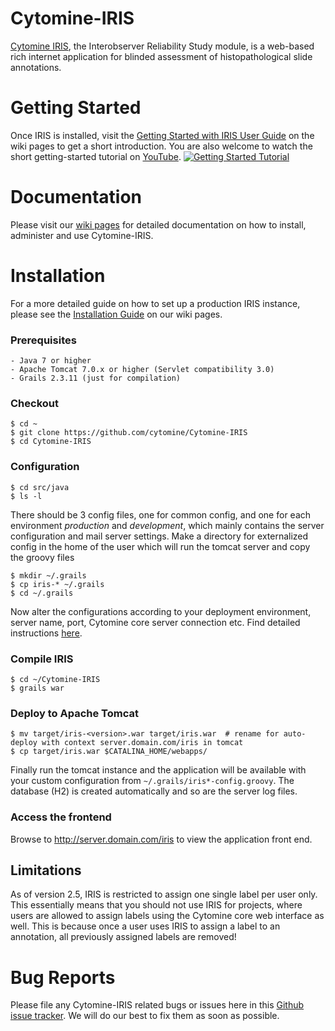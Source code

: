 # Cytomine-IRIS
[Cytomine IRIS](https://github.com/cytomine/Cytomine-IRIS/wiki#functionality-and-purpose), the Interobserver Reliability Study module, is a web-based rich internet application for blinded assessment of histopathological slide annotations. 

# Getting Started
Once IRIS is installed, visit the [Getting Started with IRIS User Guide](https://github.com/cytomine/Cytomine-IRIS/wiki/Getting-Started-with-IRIS) on the wiki pages to get a short introduction. You are also welcome to watch the short getting-started tutorial on [YouTube](https://www.youtube.com/watch?v=S0PhEJmqlmA). 
[![Getting Started Tutorial](http://img.youtube.com/vi/S0PhEJmqlmA/0.jpg)](https://www.youtube.com/watch?v=S0PhEJmqlmA)

# Documentation
Please visit our [wiki pages](https://github.com/cytomine/Cytomine-IRIS/wiki) for detailed documentation on how to install, administer and use Cytomine-IRIS.

# Installation
For a more detailed guide on how to set up a production IRIS instance, please see the [Installation Guide](https://github.com/cytomine/Cytomine-IRIS/wiki/Installation-Guide) on our wiki pages.
### Prerequisites
```
- Java 7 or higher
- Apache Tomcat 7.0.x or higher (Servlet compatibility 3.0)
- Grails 2.3.11 (just for compilation)
```

### Checkout
```
$ cd ~
$ git clone https://github.com/cytomine/Cytomine-IRIS
$ cd Cytomine-IRIS
```

### Configuration
```
$ cd src/java
$ ls -l
```
There should be 3 config files, one for common config, and one for each environment *production* and *development*, which mainly contains the server configuration and mail server settings. 
Make a directory for externalized config in the home of the user which will run the tomcat server and copy the groovy files
```
$ mkdir ~/.grails 
$ cp iris-* ~/.grails 
$ cd ~/.grails
```
Now alter the configurations according to your deployment environment, server name, port, Cytomine core server connection etc. Find detailed instructions [here](https://github.com/cytomine/Cytomine-IRIS/wiki/IRIS-Host-Configuration).

### Compile IRIS
```
$ cd ~/Cytomine-IRIS
$ grails war
```

### Deploy to Apache Tomcat
```
$ mv target/iris-<version>.war target/iris.war  # rename for auto-deploy with context server.domain.com/iris in tomcat
$ cp target/iris.war $CATALINA_HOME/webapps/
```

Finally run the tomcat instance and the application will be available with your custom configuration from `~/.grails/iris*-config.groovy`.
The database (H2) is created automatically and so are the server log files.

### Access the frontend
Browse to http://server.domain.com/iris to view the application front end.

## Limitations
As of version 2.5, IRIS is restricted to assign one single label per user only.
This essentially means that you should not use IRIS for projects, where users are allowed to assign labels using the Cytomine core web interface as well.
This is because once a user uses IRIS to assign a label to an annotation, all previously assigned labels are removed!

# Bug Reports
Please file any Cytomine-IRIS related bugs or issues here in this [Github issue tracker](https://github.com/cytomine/Cytomine-IRIS/issues). We will do our best to fix them as soon as possible.

